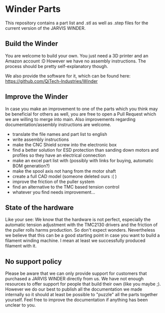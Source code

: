 # Winder Parts
This repository contains a part list and .stl as well as .step files for the current version of the JARVIS WINDER.

## Build the Winder
You are welcome to build your own. You just need a 3D printer and an Amazon account :D However we have no assembly instructions. The process should be pretty self-explanatory though.

We also provide the software for it, which can be found here: https://github.com/QiTech-Industries/Winder

## Improve the Winder
In case you make an improvement to one of the parts which you think may be beneficial for others as well, you are free to open a Pull Request which we are willing to merge into main. Also improvements regarding documentation/assembly instructions are welcome.
- translate the file names and part list to english
- write assembly instructions
- make the CNC Shield screw into the electronic box
- find a better solution for ESD protection than sanding down motors and profiles so they have an electrical connection
- make an excel part list with (possibly with links for buying, automatic BOM generation?)
- make the spool axis not hang from the motor shaft
- create a full CAD model (someone deleted ours :( )
- improve the friction of the puller system
- find an alternative to the TMC based tension control
- whatever you find needs improvement...

## State of the hardware
Like your see: We know that the hardware is not perfect, especially the automatic tension adjustment with the TMC2130 drivers and the friction of the puller rolls harms production. So don't expect wonders. Nevertheless we believe that this can be a good starting point in case you want to build a filament winding machine. I mean at least we successfully produced filament with it.


## No support policy
Please be aware that we can only provide support for customers that purchased a JARVIS WINDER directly from us. We have not enough resources to offer support for people that build their own (like you maybe ;). However we do our best to publish all the documentation we made internally so it should at least be possible to "puzzle" all the parts together yourself. Feel free to improve the documentation if anything has been unclear to you.
